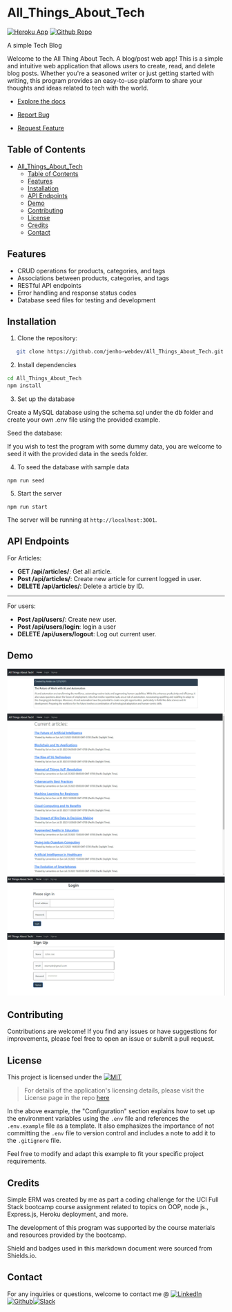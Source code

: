 # All_Things_About_Tech
[![Heroku App](https://img.shields.io/badge/Heroku-Deployed-blueviolet?logo=heroku)](https://tunestack-v1-74649ac6d540.herokuapp.com/)
[![Github Repo](https://img.shields.io/badge/GitHub_Repo-Deployed-blue?logo=github)](https://github.com/jenho-webdev/All_Things_About_Tech)

A simple Tech Blog

Welcome to the All Thing About Tech. A blog/post web app! This is a simple and intuitive web application that allows users to create, read, and delete blog posts. Whether you're a seasoned writer or just getting started with writing, this program provides an easy-to-use platform to share your thoughts and ideas related to tech with the world.

- [Explore the docs]( https://github.com/jenho-webdev/All_Things_About_Tech)

- [Report Bug](https://github.com/jenho-webdev/All_Things_About_Tech/issues/)

- [Request Feature](https://github.com/jenho-webdev/All_Things_About_Tech/issues)

## Table of Contents

- [All\_Things\_About\_Tech](#all_things_about_tech)
  - [Table of Contents](#table-of-contents)
  - [Features](#features)
  - [Installation](#installation)
  - [API Endpoints](#api-endpoints)
  - [Demo](#demo)
  - [Contributing](#contributing)
  - [License](#license)
  - [Credits](#credits)
  - [Contact](#contact)

## Features

- CRUD operations for products, categories, and tags
- Associations between products, categories, and tags
- RESTful API endpoints
- Error handling and response status codes
- Database seed files for testing and development

## Installation

1. Clone the repository:

```bash
   git clone https://github.com/jenho-webdev/All_Things_About_Tech.git
```

2. Install dependencies


```bash
cd All_Things_About_Tech
npm install
```

3. Set up the database

Create a MySQL database using the schema.sql under the db folder and create your own .env file using the provided example.

Seed the database: 

If you wish to test the program with some dummy data, you are welcome to seed it with the provided data in the seeds folder.

4.  To seed the database with sample data

```bush
npm run seed
```

5. Start the server

```bush
npm run start
```


The server will be running at `http://localhost:3001`.

## API Endpoints

For Articles:

- **GET /api/articles/**: Get all article.
- **Post /api/articles/**: Create new article for current logged in user.
- **DELETE /api/articles/**: Delete a article by ID.
  
-------------------------------------------------------------------------

For users:

- **Post /api/users/**: Create new user.
- **Post /api/users/login**: login a user
- **DELETE /api/users/logout**: Log out current user.


## Demo


![Article page](./public/img/article_page_demo.jpg)
![Home Page](./public/img/homepage_demo.jpg)
![Login page](./public/img/login_demo.jpg)
![Sign up page](./public/img/signup_demo.jpg)
## Contributing

Contributions are welcome! If you find any issues or have suggestions for improvements, please feel free to open an issue or submit a pull request.

## License

This project is licensed under the [![MIT](https://img.shields.io/badge/License-MIT-lightgrey.svg)](https://github.com/jenho-webdev/ERM/blob/main/LICENSE)

> For details of the application's licensing details, please visit the License page in the repo [here](https://github.com/jenho-webdev/ERM/blob/main/LICENSE)
>
>
In the above example, the "Configuration" section explains how to set up the environment variables using the `.env` file and references the `.env.example` file as a template. It also emphasizes the importance of not committing the `.env` file to version control and includes a note to add it to the `.gitignore` file.

Feel free to modify and adapt this example to fit your specific project requirements.



## Credits

Simple ERM was created by me as part a coding challenge for the UCI Full Stack bootcamp course assignment related to topics on OOP, node js., Express.js, Heroku deployment, and more.

The development of this program was supported by the course materials and resources provided by the bootcamp.

Shield and badges used in this markdown document were sourced from Shields.io.

## Contact

For any inquiries or questions, welcome to contact me @
[![LinkedIn][linkedin-shield]](https://www.linkedin.com/in/jen-h-202a1723/)[![Github][Github-shield]](https://github.com/jenho-webdev/Personal-Portfolio)[![Slack][slack-shield]](https://jenworkspace-as73396.slack.com/archives/C052QLTJQHG)

<!-- MARKDOWN LINKS & IMAGES -->
<!-- https://www.markdownguide.org/basic-syntax/#reference-style-links -->
[linkedin-shield]: https://img.shields.io/badge/-LinkedIn-black.svg?style=for-the-badge&logo=linkedin&colorB=555
[Github-shield]:https://img.shields.io/badge/GitHub-100000?style=for-the-badge&logo=github&logoColor=white
[slack-shield]:https://img.shields.io/badge/Slack-4A154B?style=for-the-badge&logo=slack&logoColor=white

